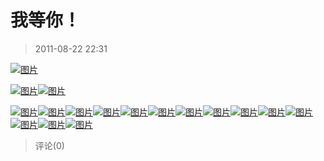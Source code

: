 # 我等你！

> 2011-08-22 22:31

[![图片](https://pan.4a1801.life:11443/d/public/Qzone_wyf/Blogs/images/CB7033B8)](https://pan.4a1801.life:11443/d/public/Qzone_wyf/Blogs/images/CB7033B8)­

[![图片](https://pan.4a1801.life:11443/d/public/Qzone_wyf/Blogs/images/BDD30392)](https://pan.4a1801.life:11443/d/public/Qzone_wyf/Blogs/images/BDD30392)[![图片](https://pan.4a1801.life:11443/d/public/Qzone_wyf/Blogs/images/B2B11965)](https://pan.4a1801.life:11443/d/public/Qzone_wyf/Blogs/images/B2B11965)­

[![图片](https://pan.4a1801.life:11443/d/public/Qzone_wyf/Blogs/images/294ABA4F)](https://pan.4a1801.life:11443/d/public/Qzone_wyf/Blogs/images/294ABA4F)[![图片](https://pan.4a1801.life:11443/d/public/Qzone_wyf/Blogs/images/CFC47A7E)](https://pan.4a1801.life:11443/d/public/Qzone_wyf/Blogs/images/CFC47A7E)[![图片](https://pan.4a1801.life:11443/d/public/Qzone_wyf/Blogs/images/021216D2)](https://pan.4a1801.life:11443/d/public/Qzone_wyf/Blogs/images/021216D2)[![图片](https://pan.4a1801.life:11443/d/public/Qzone_wyf/Blogs/images/945020B2)](https://pan.4a1801.life:11443/d/public/Qzone_wyf/Blogs/images/945020B2)[![图片](https://pan.4a1801.life:11443/d/public/Qzone_wyf/Blogs/images/3FE7E8D8)](https://pan.4a1801.life:11443/d/public/Qzone_wyf/Blogs/images/3FE7E8D8)[![图片](https://pan.4a1801.life:11443/d/public/Qzone_wyf/Blogs/images/1A5C0340)](https://pan.4a1801.life:11443/d/public/Qzone_wyf/Blogs/images/1A5C0340)[![图片](https://pan.4a1801.life:11443/d/public/Qzone_wyf/Blogs/images/364187D1)](https://pan.4a1801.life:11443/d/public/Qzone_wyf/Blogs/images/364187D1)[![图片](https://pan.4a1801.life:11443/d/public/Qzone_wyf/Blogs/images/DD5BE46F)](https://pan.4a1801.life:11443/d/public/Qzone_wyf/Blogs/images/DD5BE46F)[![图片](https://pan.4a1801.life:11443/d/public/Qzone_wyf/Blogs/images/5C94E7FD)](https://pan.4a1801.life:11443/d/public/Qzone_wyf/Blogs/images/5C94E7FD)[![图片](https://pan.4a1801.life:11443/d/public/Qzone_wyf/Blogs/images/87D3ADE3)](https://pan.4a1801.life:11443/d/public/Qzone_wyf/Blogs/images/87D3ADE3)[![图片](https://pan.4a1801.life:11443/d/public/Qzone_wyf/Blogs/images/94E3A4B5)](https://pan.4a1801.life:11443/d/public/Qzone_wyf/Blogs/images/94E3A4B5)[![图片](https://pan.4a1801.life:11443/d/public/Qzone_wyf/Blogs/images/B8C56771)](https://pan.4a1801.life:11443/d/public/Qzone_wyf/Blogs/images/B8C56771)[![图片](https://pan.4a1801.life:11443/d/public/Qzone_wyf/Blogs/images/EFDE53A2)](https://pan.4a1801.life:11443/d/public/Qzone_wyf/Blogs/images/EFDE53A2)[![图片](https://pan.4a1801.life:11443/d/public/Qzone_wyf/Blogs/images/FEAAADE4)](https://pan.4a1801.life:11443/d/public/Qzone_wyf/Blogs/images/FEAAADE4)   ­

> 评论(0)
